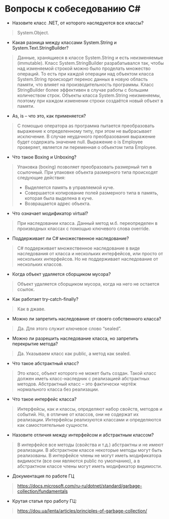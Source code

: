 
# Вопросы к собеседованию С#

* Назовите класс .NET, от которого наследуются все классы?
> System.Object.

* Какая разница между классами System.String и System.Text.StringBuilder?
> Данные, хранящиеся в классе System.String и есть неизменяемые (immutable). Класс System.StringBuilder разрабатывался так, чтобы над изменяемой строкой можно было проделать множество операций. То есть при каждой операции над объектом класса System.String происходит перенос данных в новую область памяти, что влияет на производительность программы.
Класс StringBuilder более эффективен в случае работы с большим количеством строк. Объекты класса System.String неизменяемы, поэтому при каждом изменении строки создаётся новый объект в памяти.

* As, is – что это, как применяется?
> С помощью оператора as программа пытается преобразовать выражение к определенному типу, при этом не выбрасывает исключение. В случае неудачного преобразования выражение будет содержать значение null.
Выражение o is Employee проверяет, является ли переменная o объектом типа Employee.

* Что такое Boxing и Unboxing?
> Упаковка (boxing) позволяет преобразовать размерный тип в ссылочный. При упаковке объекта размерного типа происходят следующие действия:
> * Выделяется память в управляемой куче.
> * Совершается копирование полей размерного типа в память, которая была выделена в куче.
> * Возвращается адрес объекта.

* Что означает модификатор virtual?
> При наследовании класса. Данный метод м.б. переопределен в производных классах с помощью ключевого слова override.

* Поддерживает ли C# множественное наследование?
> С# поддерживает множественное наследование в виде наследования от класса и нескольких интерфейсов, или просто от нескольких интерфейсов.
Но не поддерживает наследование от нескольких классов.

* Когда объект удаляется сборщиком мусора?
> Объект удаляется сборщиком мусора, когда на него не остается ссылок.

* Как работает try-catch-finally?
> Как в джаве.

* Можно ли запретить наследование от своего собственного класса?
> Да. Для этого служит ключевое слово “sealed”.

* Можно ли разрешить наследование класса, но запретить перекрытие метода?
> Да. Указываем класс как public, а метод как sealed.

* Что такое абстрактный класс?
> Это класс, объект которого не может быть создан. Такой класс должен иметь класс-наследник с реализацией абстрактных методов. Абстрактный класс – это фактически чертёж нормального класса без реализации.

* Что такое интерфейс класса?
> Интерфейсы, как и классы, определяют набор свойств, методов и событий. Но, в отличие от классов, они не содержат их реализации. Интерфейсы реализуются классами и определяются как самостоятельные сущности.

* Назовите отличия между интерфейсом и абстрактным классом?
> В интерфейсе все методы (свойства и т.д.) абстрактны и не имеют реализации. В абстрактном классе некоторые методы могут быть реализованы. В интерфейсе члены не могут иметь модификатора видимости (все они являются public по умолчанию), а в абстрактном классе члены могут иметь модификатор видимости.

* Документация по работе ГЦ
> https://docs.microsoft.com/ru-ru/dotnet/standard/garbage-collection/fundamentals

* Крутая статья про работу ГЦ:
> https://dou.ua/lenta/articles/principles-of-garbage-collection/